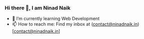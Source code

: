 ### Hi there 👋, I am Ninad Naik

<!--
**ninadnaik10/ninadnaik10** is a ✨ _special_ ✨ repository because its `README.md` (this file) appears on your GitHub profile.-->
- 🌱 I’m currently learning Web Development
- 📫 How to reach me: Find my inbox at (contact@ninadnaik.in)[contact@ninadnaik.in]
